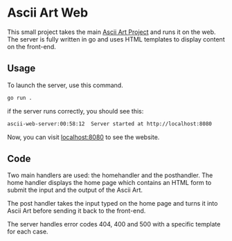 # Ascii Art Web

This small project takes the main [Ascii Art Project](https://zone01normandie.org/git/faoudia/ascii-art) and runs it on the web. The server is fully written in go and uses HTML templates to display content on the front-end.

## Usage

To launch the server, use this command.

```bash
go run .
```

if the server runs correctly, you should see this:

```bash
ascii-web-server:00:58:12  Server started at http://localhost:8080                                                          
```

Now, you can visit [localhost:8080](localhost:8080) to see the website.

## Code

Two main handlers are used: the homehandler and the posthandler. The home handler displays the home page which contains an HTML form to submit the input and the output of the Ascii Art.

The post handler takes the input typed on the home page and turns it into Ascii Art before sending it back to the front-end.

The server handles error codes 404, 400 and 500 with a specific template for each case.